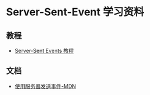 # Server-Sent-Event 学习资料

## 教程
- [Server-Sent Events 教程](https://www.ruanyifeng.com/blog/2017/05/server-sent_events.html)

## 文档

- [使用服务器发送事件-MDN](https://developer.mozilla.org/zh-CN/docs/Web/API/Server-sent_events/Using_server-sent_events)
